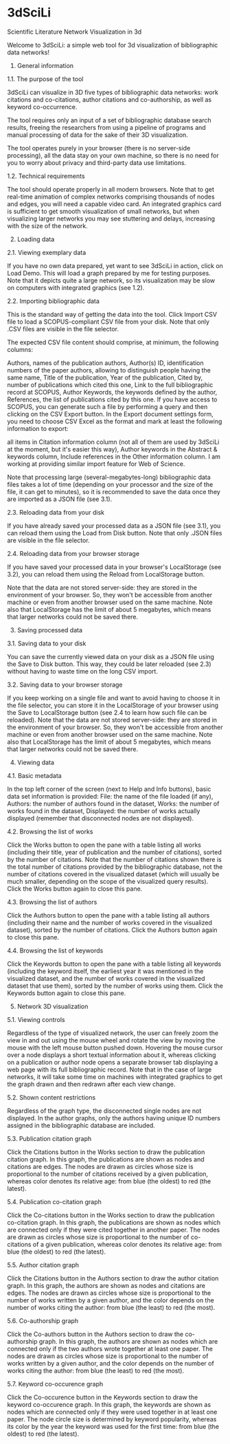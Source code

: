 # 3dSciLi
Scientific Literature Network Visualization in 3d

Welcome to 3dSciLi: a simple web tool for 3d visualization of bibliographic data networks!

1. General information

1.1. The purpose of the tool

3dSciLi can visualize in 3D five types of bibliographic data networks: work citations and co-citations, author citations and co-authorship, as well as keyword co-occurrence.

The tool requires only an input of a set of bibliographic database search results, freeing the researchers from using a pipeline of programs and manual processing of data for the sake of their 3D visualization.

The tool operates purely in your browser (there is no server-side processing), all the data stay on your own machine, so there is no need for you to worry about privacy and third-party data use limitations.

1.2. Technical requirements

The tool should operate properly in all modern browsers. Note that to get real-time animation of complex networks comprising thousands of nodes and edges, you will need a capable video card. An integrated graphics card is sufficient to get smooth visualization of small networks, but when visualizing larger networks you may see stuttering and delays, increasing with the size of the network.

2. Loading data

2.1. Viewing exemplary data

If you have no own data prepared, yet want to see 3dSciLi in action, click on Load Demo. This will load a graph prepared by me for testing purposes. Note that it depicts quite a large network, so its visualization may be slow on computers with integrated graphics (see 1.2).

2.2. Importing bibliographic data

This is the standard way of getting the data into the tool. Click Import CSV file to load a SCOPUS-compliant CSV file from your disk. Note that only .CSV files are visible in the file selector.

The expected CSV file content should comprise, at minimum, the following columns:

Authors, names of the publication authors,
Author(s) ID, identification numbers of the paper authors, allowing to distinguish people having the same name,
Title of the publication,
Year of the publication,
Cited by, number of publications which cited this one,
Link to the full bibliographic record at SCOPUS,
Author Keywords, the keywords defined by the author,
References, the list of publications cited by this one.
If you have access to SCOPUS, you can generate such a file by performing a query and then clicking on the CSV Export button. In the Export document settings form, you need to choose CSV Excel as the format and mark at least the following information to export:

all items in Citation information column (not all of them are used by 3dSciLi at the moment, but it's easier this way),
Author keywords in the Abstract & keywords column,
Include references in the Other information column.
I am working at providing similar import feature for Web of Science.

Note that processing large (several-megabytes-long) bibliographic data files takes a lot of time (depending on your processor and the size of the file, it can get to minutes), so it is recommended to save the data once they are imported as a JSON file (see 3.1).

2.3. Reloading data from your disk

If you have already saved your processed data as a JSON file (see 3.1), you can reload them using the Load from Disk button. Note that only .JSON files are visible in the file selector.

2.4. Reloading data from your browser storage

If you have saved your processed data in your browser's LocalStorage (see 3.2), you can reload them using the Reload from LocalStorage button.

Note that the data are not stored server-side: they are stored in the environment of your browser. So, they won't be accessible from another machine or even from another browser used on the same machine. Note also that LocalStorage has the limit of about 5 megabytes, which means that larger networks could not be saved there.

3. Saving processed data

3.1. Saving data to your disk

You can save the currently viewed data on your disk as a JSON file using the Save to Disk button. This way, they could be later reloaded (see 2.3) without having to waste time on the long CSV import.

3.2. Saving data to your browser storage

If you keep working on a single file and want to avoid having to choose it in the file selector, you can store it in the LocalStorage of your browser using the Save to LocalStorage button (see 2.4 to learn how such file can be reloaded).
Note that the data are not stored server-side: they are stored in the environment of your browser. So, they won't be accessible from another machine or even from another browser used on the same machine. Note also that LocalStorage has the limit of about 5 megabytes, which means that larger networks could not be saved there.

4. Viewing data

4.1. Basic metadata

In the top left corner of the screen (next to Help and Info buttons), basic data set information is provided:
File: the name of the file loaded (if any),
Authors: the number of authors found in the dataset,
Works: the number of works found in the dataset,
Displayed: the number of works actually displayed (remember that disconnected nodes are not displayed).

4.2. Browsing the list of works

Click the Works button to open the pane with a table listing all works (including their title, year of publication and the number of citations), sorted by the number of citations. Note that the number of citations shown there is the total number of citations provided by the bibliographic database, not the number of citations covered in the visualized dataset (which will usually be much smaller, depending on the scope of the visualized query results). Click the Works button again to close this pane.

4.3. Browsing the list of authors

Click the Authors button to open the pane with a table listing all authors (including their name and the number of works covered in the visualized dataset), sorted by the number of citations. Click the Authors button again to close this pane.

4.4. Browsing the list of keywords

Click the Keywords button to open the pane with a table listing all keywords (including the keyword itself, the earliest year it was mentioned in the visualized dataset, and the number of works covered in the visualized dataset that use them), sorted by the number of works using them. Click the Keywords button again to close this pane.

5. Network 3D visualization

5.1. Viewing controls

Regardless of the type of visualized network, the user can freely zoom the view in and out using the mouse wheel and rotate the view by moving the mouse with the left mouse button pushed down. Hovering the mouse cursor over a node displays a short textual information about it, whereas clicking on a publication or author node opens a separate browser tab displaying a web page with its full bibliographic record. Note that in the case of large networks, it will take some time on machines with integrated graphics to get the graph drawn and then redrawn after each view change.

5.2. Shown content restrictions

Regardless of the graph type, the disconnected single nodes are not displayed. In the author graphs, only the authors having unique ID numbers assigned in the bibliographic database are included.

5.3. Publication citation graph

Click the Citations button in the Works section to draw the publication citation graph. In this graph, the publications are shown as nodes and citations are edges. The nodes are drawn as circles whose size is proportional to the number of citations received by a given publication, whereas color denotes its relative age: from blue (the oldest) to red (the latest).

5.4. Publication co-citation graph

Click the Co-citations button in the Works section to draw the publication co-citation graph. In this graph, the publications are shown as nodes which are connected only if they were cited together in another paper. The nodes are drawn as circles whose size is proportional to the number of co-citations of a given publication, whereas color denotes its relative age: from blue (the oldest) to red (the latest).

5.5. Author citation graph

Click the Citations button in the Authors section to draw the author citation graph. In this graph, the authors are shown as nodes and citations are edges. The nodes are drawn as circles whose size is proportional to the number of works written by a given author, and the color depends on the number of works citing the author: from blue (the least) to red (the most).

5.6. Co-authorship graph

Click the Co-authors button in the Authors section to draw the co-authorship graph. In this graph, the authors are shown as nodes which are connected only if the two authors wrote together at least one paper. The nodes are drawn as circles whose size is proportional to the number of works written by a given author, and the color depends on the number of works citing the author: from blue (the least) to red (the most).

5.7. Keyword co-occurence graph

Click the Co-occurence button in the Keywords section to draw the keyword co-occurence graph. In this graph, the keywords are shown as nodes which are connected only if they were used together in at least one paper. The node circle size is determined by keyword popularity, whereas its color by the year the keyword was used for the first time: from blue (the oldest) to red (the latest).
